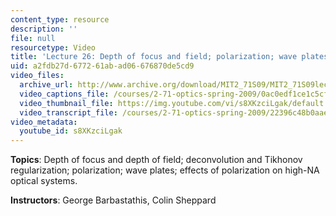 ```yaml
---
content_type: resource
description: ''
file: null
resourcetype: Video
title: 'Lecture 26: Depth of focus and field; polarization; wave plates'
uid: a2fdb27d-6772-61ab-ad06-676870de5cd9
video_files:
  archive_url: http://www.archive.org/download/MIT2_71S09/MIT2_71S09lec26_300k.mp4
  video_captions_file: /courses/2-71-optics-spring-2009/0ac0edf1ce1c5cfb8ffccdbeb9b069ce_s8XKzciLgak.vtt
  video_thumbnail_file: https://img.youtube.com/vi/s8XKzciLgak/default.jpg
  video_transcript_file: /courses/2-71-optics-spring-2009/22396c48b0aae6d289e4d526211c620c_s8XKzciLgak.pdf
video_metadata:
  youtube_id: s8XKzciLgak
---
```


**Topics**: Depth of focus and depth of field; deconvolution and Tikhonov regularization; polarization; wave plates; effects of polarization on high-NA optical systems.

**Instructors**: George Barbastathis, Colin Sheppard